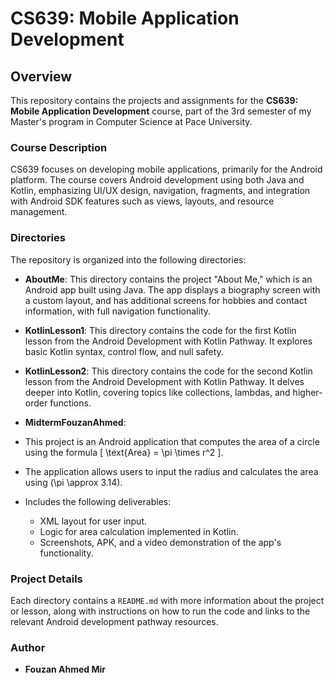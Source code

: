 # CS639: Mobile Application Development

## Overview
This repository contains the projects and assignments for the **CS639: Mobile Application Development** course, part of the 3rd semester of my Master's program in Computer Science at Pace University.

### Course Description
CS639 focuses on developing mobile applications, primarily for the Android platform. The course covers Android development using both Java and Kotlin, emphasizing UI/UX design, navigation, fragments, and integration with Android SDK features such as views, layouts, and resource management.

### Directories
The repository is organized into the following directories:

- **AboutMe**: This directory contains the project "About Me," which is an Android app built using Java. The app displays a biography screen with a custom layout, and has additional screens for hobbies and contact information, with full navigation functionality.
  
- **KotlinLesson1**: This directory contains the code for the first Kotlin lesson from the Android Development with Kotlin Pathway. It explores basic Kotlin syntax, control flow, and null safety.
  
- **KotlinLesson2**: This directory contains the code for the second Kotlin lesson from the Android Development with Kotlin Pathway. It delves deeper into Kotlin, covering topics like collections, lambdas, and higher-order functions.

- **MidtermFouzanAhmed**:
- This project is an Android application that computes the area of a circle using the formula \[ \text{Area} = \pi \times r^2 \].
- The application allows users to input the radius and calculates the area using \(\pi \approx 3.14\).
- Includes the following deliverables:
  - XML layout for user input.
  - Logic for area calculation implemented in Kotlin.
  - Screenshots, APK, and a video demonstration of the app's functionality.

### Project Details
Each directory contains a `README.md` with more information about the project or lesson, along with instructions on how to run the code and links to the relevant Android development pathway resources.

### Author
- **Fouzan Ahmed Mir**
